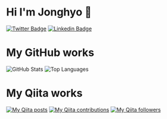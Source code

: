 # Hi I'm Jonghyo 👋
[![Twitter Badge](https://img.shields.io/badge/-@fashioncrazy66-1ca0f1?style=flat&labelColor=1ca0f1&logo=twitter&logoColor=white&link=https://twitter.com/fashioncrazy66)](https://twitter.com/fashioncrazy66)
[![Linkedin Badge](https://img.shields.io/badge/-JonghyoChang-blue?style=flat&logo=Linkedin&logoColor=white&link=https://www.linkedin.com/in/jonghyo/)](https://www.linkedin.com/in/jonghyo/)

# My GitHub works

![GitHub Stats](https://github-readme-stats.vercel.app/api?username=jonghyo&count_private=true&show_icons=true&theme=buefy)
![Top Languages](https://github-readme-stats.vercel.app/api/top-langs/?username=jonghyo&layout=compact&theme=buefy)

# My Qiita works

[![My Qiita posts](https://qiita-badge.apiapi.app/s/jonghyo/posts.svg)](http://qiita.com/jonghyo) [![My Qiita contributions](https://qiita-badge.apiapi.app/s/jonghyo/contributions.svg)](http://qiita.com/jonghyo) [![My Qiita followers](https://qiita-badge.apiapi.app/s/jonghyo/followers.svg)](http://qiita.com/jonghyo)
